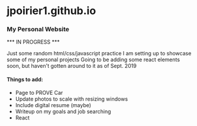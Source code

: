 # jpoirier1.github.io
### My Personal Website

*** IN PROGRESS ***

Just some random html/css/javascript practice I am setting up to showcase some of my personal projects
Going to be adding some react elements soon, but haven't gotten around to it as of Sept. 2019

#### Things to add:
 - Page to PROVE Car
 - Update photos to scale with resizing windows
 - Include digital resume (maybe)
 - Writeup on my goals and job searching
 - React
